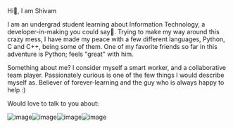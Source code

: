 Hi👋, I am Shivam

I am an undergrad student learning about Information Technology, a developer-in-making you could say🤪. Trying to make my way around this crazy mess, I have made my peace with a few different languages, Python, C and C++, being some of them. One of my favorite friends so far in this adventure is Python; feels "great" with him.

Something about me?
I consider myself a smart worker, and a collaborative team player. Passionately curious is one of the few things I would describe myself as. Believer of forever-learning and the guy who is always happy to help :)

Would love to talk to you about:

![image](https://user-images.githubusercontent.com/98100799/150970854-2fc72fd8-4c05-430f-b7f6-29bfd8bf1808.png)![image](https://user-images.githubusercontent.com/98100799/150980623-c92689c7-f4ce-4921-9bd0-c5bc8646c5e0.png)![image](https://user-images.githubusercontent.com/98100799/150980762-a7328a33-46fc-49a9-8e70-101279f78595.png)![image](https://user-images.githubusercontent.com/98100799/150980881-59349e2c-e684-4531-a686-502c471e86d4.png)




